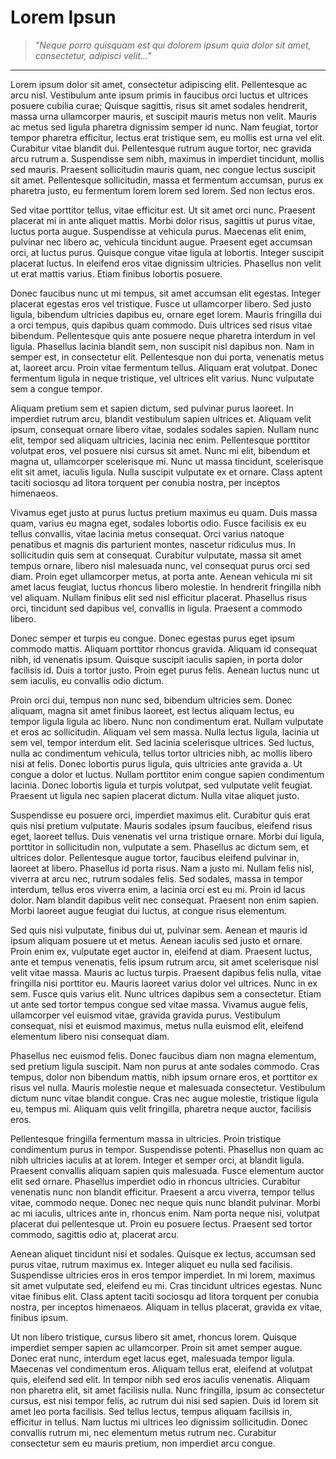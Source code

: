 # Lorem Ipsun

> *"Neque porro quisquam est qui dolorem ipsum quia dolor sit amet, consectetur, adipisci velit..."*
---

 Lorem ipsum dolor sit amet, consectetur adipiscing elit. Pellentesque ac arcu nisl. Vestibulum ante ipsum primis in faucibus orci luctus et ultrices posuere cubilia curae; Quisque sagittis, risus sit amet sodales hendrerit, massa urna ullamcorper mauris, et suscipit mauris metus non velit. Mauris ac metus sed ligula pharetra dignissim semper id nunc. Nam feugiat, tortor tempor pharetra efficitur, lectus erat tristique sem, eu mollis est urna vel elit. Curabitur vitae blandit dui. Pellentesque rutrum augue tortor, nec gravida arcu rutrum a. Suspendisse sem nibh, maximus in imperdiet tincidunt, mollis sed mauris. Praesent sollicitudin mauris quam, nec congue lectus suscipit sit amet. Pellentesque sollicitudin, massa et fermentum accumsan, purus ex pharetra justo, eu fermentum lorem lorem sed lorem. Sed non lectus eros.

Sed vitae porttitor tellus, vitae efficitur est. Ut sit amet orci nunc. Praesent placerat mi in ante aliquet mattis. Morbi dolor risus, sagittis ut purus vitae, luctus porta augue. Suspendisse at vehicula purus. Maecenas elit enim, pulvinar nec libero ac, vehicula tincidunt augue. Praesent eget accumsan orci, at luctus purus. Quisque congue vitae ligula at lobortis. Integer suscipit placerat luctus. In eleifend eros vitae dignissim ultricies. Phasellus non velit ut erat mattis varius. Etiam finibus lobortis posuere.

Donec faucibus nunc ut mi tempus, sit amet accumsan elit egestas. Integer placerat egestas eros vel tristique. Fusce ut ullamcorper libero. Sed justo ligula, bibendum ultricies dapibus eu, ornare eget lorem. Mauris fringilla dui a orci tempus, quis dapibus quam commodo. Duis ultrices sed risus vitae bibendum. Pellentesque quis ante posuere neque pharetra interdum in vel ligula. Phasellus lacinia blandit sem, non suscipit nisl dapibus non. Nam in semper est, in consectetur elit. Pellentesque non dui porta, venenatis metus at, laoreet arcu. Proin vitae fermentum tellus. Aliquam erat volutpat. Donec fermentum ligula in neque tristique, vel ultrices elit varius. Nunc vulputate sem a congue tempor.

Aliquam pretium sem et sapien dictum, sed pulvinar purus laoreet. In imperdiet rutrum arcu, blandit vestibulum sapien ultrices et. Aliquam velit ipsum, consequat ornare libero vitae, sodales sodales sapien. Nullam nunc elit, tempor sed aliquam ultricies, lacinia nec enim. Pellentesque porttitor volutpat eros, vel posuere nisi cursus sit amet. Nunc mi elit, bibendum et magna ut, ullamcorper scelerisque mi. Nunc ut massa tincidunt, scelerisque elit sit amet, iaculis ligula. Nulla suscipit vulputate ex et ornare. Class aptent taciti sociosqu ad litora torquent per conubia nostra, per inceptos himenaeos.

Vivamus eget justo at purus luctus pretium maximus eu quam. Duis massa quam, varius eu magna eget, sodales lobortis odio. Fusce facilisis ex eu tellus convallis, vitae lacinia metus consequat. Orci varius natoque penatibus et magnis dis parturient montes, nascetur ridiculus mus. In sollicitudin quis sem at consequat. Curabitur vulputate, massa sit amet tempus ornare, libero nisl malesuada nunc, vel consequat purus orci sed diam. Proin eget ullamcorper metus, at porta ante. Aenean vehicula mi sit amet lacus feugiat, luctus rhoncus libero molestie. In hendrerit fringilla nibh vel aliquam. Nullam finibus elit sed nisl efficitur placerat. Phasellus risus orci, tincidunt sed dapibus vel, convallis in ligula. Praesent a commodo libero.

Donec semper et turpis eu congue. Donec egestas purus eget ipsum commodo mattis. Aliquam porttitor rhoncus gravida. Aliquam id consequat nibh, id venenatis ipsum. Quisque suscipit iaculis sapien, in porta dolor facilisis id. Duis a tortor justo. Proin eget purus felis. Aenean luctus nunc ut sem iaculis, eu convallis odio dictum.

Proin orci dui, tempus non nunc sed, bibendum ultricies sem. Donec aliquam, magna sit amet finibus laoreet, est lectus aliquam lectus, eu tempor ligula ligula ac libero. Nunc non condimentum erat. Nullam vulputate et eros ac sollicitudin. Aliquam vel sem massa. Nulla lectus ligula, lacinia ut sem vel, tempor interdum elit. Sed lacinia scelerisque ultrices. Sed luctus, nulla ac condimentum vehicula, tellus tortor ultricies nibh, ac mollis libero nisi at felis. Donec lobortis purus ligula, quis ultricies ante gravida a. Ut congue a dolor et luctus. Nullam porttitor enim congue sapien condimentum lacinia. Donec lobortis ligula et turpis volutpat, sed vulputate velit feugiat. Praesent ut ligula nec sapien placerat dictum. Nulla vitae aliquet justo.

Suspendisse eu posuere orci, imperdiet maximus elit. Curabitur quis erat quis nisi pretium vulputate. Mauris sodales ipsum faucibus, eleifend risus eget, laoreet tellus. Duis venenatis vel urna tristique ornare. Morbi dui ligula, porttitor in sollicitudin non, vulputate a sem. Phasellus ac dictum sem, et ultrices dolor. Pellentesque augue tortor, faucibus eleifend pulvinar in, laoreet at libero. Phasellus id porta risus. Nam a justo mi. Nullam felis nisl, viverra at arcu nec, rutrum sodales felis. Sed sodales, massa in tempor interdum, tellus eros viverra enim, a lacinia orci est eu mi. Proin id lacus dolor. Nam blandit dapibus velit nec consequat. Praesent non enim sapien. Morbi laoreet augue feugiat dui luctus, at congue risus elementum.

Sed quis nisi vulputate, finibus dui ut, pulvinar sem. Aenean et mauris id ipsum aliquam posuere ut et metus. Aenean iaculis sed justo et ornare. Proin enim ex, vulputate eget auctor in, eleifend at diam. Praesent luctus, ante et tempus venenatis, felis ipsum rutrum arcu, sit amet scelerisque nisl velit vitae massa. Mauris ac luctus turpis. Praesent dapibus felis nulla, vitae fringilla nisi porttitor eu. Mauris laoreet varius dolor vel ultrices. Nunc in ex sem. Fusce quis varius elit. Nunc ultrices dapibus sem a consectetur. Etiam ut ante sed tortor tempus congue sed vitae massa. Vivamus augue felis, ullamcorper vel euismod vitae, gravida gravida purus. Vestibulum consequat, nisi et euismod maximus, metus nulla euismod elit, eleifend elementum libero nisi consequat diam.

Phasellus nec euismod felis. Donec faucibus diam non magna elementum, sed pretium ligula suscipit. Nam non purus at ante sodales commodo. Cras tempus, dolor non bibendum mattis, nibh ipsum ornare eros, et porttitor ex risus vel nulla. Mauris molestie neque et malesuada consectetur. Vestibulum dictum nunc vitae blandit congue. Cras nec augue molestie, tristique ligula eu, tempus mi. Aliquam quis velit fringilla, pharetra neque auctor, facilisis eros.

Pellentesque fringilla fermentum massa in ultricies. Proin tristique condimentum purus in tempor. Suspendisse potenti. Phasellus non quam ac nibh ultricies iaculis at at lorem. Integer et semper orci, at blandit ligula. Praesent convallis aliquam sapien quis malesuada. Fusce elementum auctor elit sed ornare. Phasellus imperdiet odio in rhoncus ultricies. Curabitur venenatis nunc non blandit efficitur. Praesent a arcu viverra, tempor tellus vitae, commodo neque. Donec nec neque quis nunc blandit pulvinar. Morbi ac mi iaculis, ultrices ante in, rhoncus enim. Nam porta neque nisi, volutpat placerat dui pellentesque ut. Proin eu posuere lectus. Praesent sed tortor commodo, sagittis odio at, placerat arcu.

Aenean aliquet tincidunt nisi et sodales. Quisque ex lectus, accumsan sed purus vitae, rutrum maximus ex. Integer aliquet eu nulla sed facilisis. Suspendisse ultricies eros in eros tempor imperdiet. In mi lorem, maximus sit amet vulputate sed, eleifend eu mi. Cras tincidunt ultrices egestas. Nunc vitae finibus elit. Class aptent taciti sociosqu ad litora torquent per conubia nostra, per inceptos himenaeos. Aliquam in tellus placerat, gravida ex vitae, finibus ipsum.

Ut non libero tristique, cursus libero sit amet, rhoncus lorem. Quisque imperdiet semper sapien ac ullamcorper. Proin sit amet semper augue. Donec erat nunc, interdum eget lacus eget, malesuada tempor ligula. Maecenas vel condimentum eros. Aliquam tellus erat, eleifend at volutpat quis, eleifend sed elit. In tempor nibh sed eros iaculis venenatis. Aliquam non pharetra elit, sit amet facilisis nulla. Nunc fringilla, ipsum ac consectetur cursus, est nisi tempor felis, ac rutrum dui nisi sed sapien. Duis id lorem sit amet leo porta facilisis. Sed tellus lectus, tempus aliquam facilisis in, efficitur in tellus. Nam luctus mi ultrices leo dignissim sollicitudin. Donec convallis rutrum mi, nec elementum metus rutrum nec. Curabitur consectetur sem eu mauris pretium, non imperdiet arcu congue. 